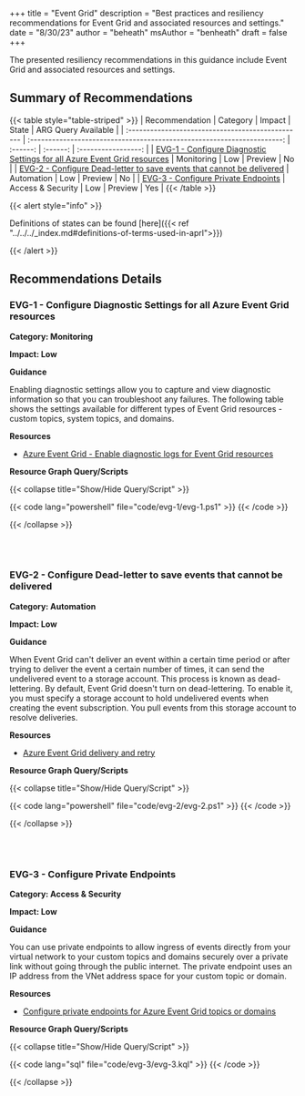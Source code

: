 +++
title = "Event Grid"
description = "Best practices and resiliency recommendations for Event Grid and associated resources and settings."
date = "8/30/23"
author = "beheath"
msAuthor = "benheath"
draft = false
+++

The presented resiliency recommendations in this guidance include Event Grid and associated resources and settings.

## Summary of Recommendations

{{< table style="table-striped" >}}
| Recommendation                                    |  Category                                                               |  Impact         |  State   | ARG Query Available |
| :------------------------------------------------ | :---------------------------------------------------------------------: | :------:        | :------: | :-----------------: |
| [EVG-1 - Configure Diagnostic Settings for all Azure Event Grid resources](#evg-1---configure-diagnostic-settings-for-all-azure-event-grid-resources) | Monitoring | Low | Preview  |         No        |
| [EVG-2 - Configure Dead-letter to save events that cannot be delivered](#evg-2---configure-dead-letter-to-save-events-that-cannot-be-delivered) | Automation          | Low | Preview |         No          |
| [EVG-3 - Configure Private Endpoints](#evg-3---configure-private-endpoints) | Access & Security          | Low | Preview |         Yes          |
{{< /table >}}

{{< alert style="info" >}}

Definitions of states can be found [here]({{< ref "../../../_index.md#definitions-of-terms-used-in-aprl">}})

{{< /alert >}}

## Recommendations Details

### EVG-1 - Configure Diagnostic Settings for all Azure Event Grid resources

**Category: Monitoring**

**Impact: Low**

**Guidance**

Enabling diagnostic settings allow you to capture and view diagnostic information so that you can troubleshoot any failures. The following table shows the settings available for different types of Event Grid resources - custom topics, system topics, and domains.

**Resources**

- [Azure Event Grid - Enable diagnostic logs for Event Grid resources](https://learn.microsoft.com/en-us/azure/event-grid/enable-diagnostic-logs-topic)

**Resource Graph Query/Scripts**

{{< collapse title="Show/Hide Query/Script" >}}

{{< code lang="powershell" file="code/evg-1/evg-1.ps1" >}} {{< /code >}}

{{< /collapse >}}

<br><br>

### EVG-2 - Configure Dead-letter to save events that cannot be delivered

**Category: Automation**

**Impact: Low**

**Guidance**

When Event Grid can't deliver an event within a certain time period or after trying to deliver the event a certain number of times, it can send the undelivered event to a storage account. This process is known as dead-lettering. By default, Event Grid doesn't turn on dead-lettering. To enable it, you must specify a storage account to hold undelivered events when creating the event subscription. You pull events from this storage account to resolve deliveries.

**Resources**

- [Azure Event Grid delivery and retry](https://learn.microsoft.com/en-us/azure/event-grid/delivery-and-retry#dead-letter-events)

**Resource Graph Query/Scripts**

{{< collapse title="Show/Hide Query/Script" >}}

{{< code lang="powershell" file="code/evg-2/evg-2.ps1" >}} {{< /code >}}

{{< /collapse >}}

<br><br>

### EVG-3 - Configure Private Endpoints

**Category: Access & Security**

**Impact: Low**

**Guidance**

You can use private endpoints to allow ingress of events directly from your virtual network to your custom topics and domains securely over a private link without going through the public internet. The private endpoint uses an IP address from the VNet address space for your custom topic or domain.

**Resources**

- [Configure private endpoints for Azure Event Grid topics or domains](https://learn.microsoft.com/en-us/azure/event-grid/configure-private-endpoints)

**Resource Graph Query/Scripts**

{{< collapse title="Show/Hide Query/Script" >}}

{{< code lang="sql" file="code/evg-3/evg-3.kql" >}} {{< /code >}}

{{< /collapse >}}

<br><br>
